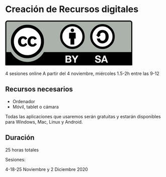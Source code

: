 # Creación de Recursos digitales


![Licencia](./images/Licencia_CC.png)

4 sesiones online
A partir del 4 noviembre, miércoles 1.5-2h  entre las 9-12 



## Recursos necesarios

* Ordenador
* Móvil, tablet o cámara

Todas las aplicaciones que usaremos serán gratuitas y estarán disponibles para Windows, Mac, Linux y Android.

## Duración

25 horas totales

Sesiones:

4-18-25 Noviembre y 2 Diciembre 2020